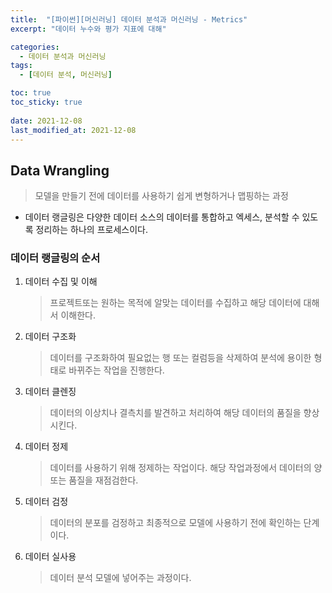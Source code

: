 ```yaml
---
title:  "[파이썬][머신러닝] 데이터 분석과 머신러닝 - Metrics"
excerpt: "데이터 누수와 평가 지표에 대해"

categories:
  - 데이터 분석과 머신러닝
tags:
  - [데이터 분석, 머신러닝]

toc: true
toc_sticky: true
 
date: 2021-12-08
last_modified_at: 2021-12-08
---
```


## Data Wrangling

> 모델을 만들기 전에 데이터를 사용하기 쉽게 변형하거나 맵핑하는 과정

- 데이터 랭글링은 다양한 데이터 소스의 데이터를 통합하고 엑세스, 분석할 수 있도록 정리하는 하나의 프로세스이다.

### 데이터 랭글링의 순서

1. 데이터 수집 및 이해
    > 프로젝트또는 원하는 목적에 알맞는 데이터를 수집하고 해당 데이터에 대해서 이해한다.
2. 데이터 구조화
    > 데이터를 구조화하여 필요없는 행 또는 컬럼등을 삭제하여 분석에 용이한 형태로 바뀌주는 작업을 진행한다.
3. 데이터 클렌징
    > 데이터의 이상치나 결측치를 발견하고 처리하여 해당 데이터의 품질을 향상시킨다.
4. 데이터 정제
    > 데이터를 사용하기 위해 정제하는 작업이다. 해당 작업과정에서 데이터의 양 또는 품질을 재점검한다.
5. 데이터 검정
    > 데이터의 분포를 검정하고 최종적으로 모델에 사용하기 전에 확인하는 단계이다.
6. 데이터 실사용
    > 데이터 분석 모델에 넣어주는 과정이다.